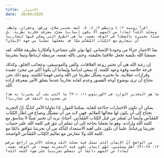 ```yaml
---
title:  الاختبار
date:  20/04/2020
---
```


`اقرأ رومية ٢: ٤ وتيطس ٣: ٤، ٥. كيف نختبر صلاح، ورفق، وغفران، ولطف، ومحبّة الله؟ لماذا من المهم ألّا يكون إيماننا مجرّد معرفة فكرية نظرية، بل شيئًا نختبره بالفعل؟ في الوقت نفسه، ما هي الطرق التي يمكن فيها لتجاربنا أن تتعارض مع الكِتَاب المُقَدَّس ممّا قد يجعلها تضلّنا من جهة الإيمان؟`

يعدّ الاختبار جزءًا من وجودنا الإنساني. إنها تؤثر على مشاعرنا وأفكارنا بطريقة فعّالة. لقد صممَنا الله بكيفية تجعل علاقتنا بخليقته، وحتى بالله نفسه، مرتبطة ارتباطا وثيقا بتجربتنا.

إن رغبة الله هي أن نختبر روعة العلاقات، والفن والموسيقى، وعجائب الخلق، وكذلك فرحة خلاصه وقوة وعود كلمته. إذ ينبغي لديانتنا وإيماننا أن يكونا أكثر من مجرد عقيدة وقرارات عقلانية. ما نختبره يشكّل نظرتنا عن الله وحتى فهمنا لكلمته. ومع ذلك نحن نحتاج أن نرى بوضوح أوجه القصور وعدم كفاية تجاربنا عندما يتعلق الأمر بمعرفة إرادة الله.

`ما هو التحذير الوارد في ٢كورنثوس ١١: ١-٣؟ ما الذي يجب أن يخبرنا به هذا عن محدودية الثقة في تجاربنا؟`

يمكن أن تكون الاختبارات خدّاعة للغاية. يمكننا القول، إذا تناولنا الأمر كتابيًّا، إنّ التجربة تحتاج إلى أن يكون لها مجالها الملائم. فهي لابد من أن تتشكّل وتصاغ في إطار الكِتَاب المُقَدَّس وأيضا أن تُفسّر من قبل الكِتَاب المُقَدَّس. أحيانا، نريد أن نختبر شيئًا لا يتناسق مع كلمة الله وإرادته. وهو ما يجعلنا بحاجة إلى أن نتعلم أن نثق في كلمة الله على حساب تجربتنا ورغباتنا. علينا أن نكون على أهبة الاستعداد للتأكد من أن تجربتنا تتوافق دائمًا مع كلمة الله ولا تتعارض مع تعاليم الكِتَاب المُقَدَّس الواضحة.

`من الواضح أنّ الإيمان الذي تمثل فيه محبّة الله ومحبّة الآخرين (راجع مرقس ١٢: ٢٨-٣١) أهمّ وصيّتين، لهُو إيمان تكون فيه التجربة مهمة. في الوقت نفسه، لماذا من المهم دائمًا أن نتفحّص تجربتنا على ضوء كلمة الله؟`